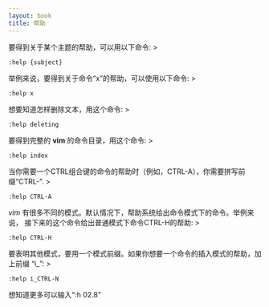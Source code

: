 ```yaml
---
layout: book
title: 帮助
---
```



要得到关于某个主题的帮助，可以用以下命令: >

	:help {subject}

举例来说，要得到关于命令“x”的帮助，可以使用以下命令: >

	:help x

想要知道怎样删除文本，用这个命令: >

	:help deleting

要得到完整的 __vim__ 的命令目录，用这个命令: >

	:help index

当你需要一个CTRL组合键的命令的帮助时（例如，CTRL-A），你需要拼写前缀“CTRL-”. >

	:help CTRL-A

_vim_ 有很多不同的模式。默认情况下，帮助系统给出命令模式下的命令。举例来说，
接下来的这个命令给出普通模式下命令CTRL-H的帮助: >

	:help CTRL-H

要表明其他模式，要用一个模式前缀。如果你想要一个命令的插入模式的帮助，加上前缀
“i_”: >

	:help i_CTRL-N


想知道更多可以输入“:h 02.8”
